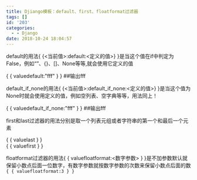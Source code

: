 ```yaml
---
title: Djiango模板：default、first、floatformat过滤器
tags: []
id: '203'
categories:
  - - Django
date: 2018-10-24 18:04:57
---
```


default的用法{ {<当前值>:default:<定义的值>} }是当这个值在if中判定为False，例如“”、{}、\[\]、None等等,就会使用它定义的值

{ { valuedefault:"fff" } }    ##输出fff

default\_if\_none的用法{ {<当前值>:default\_if\_none:<定义的值>} }是当这个值为None时就会使用定义的值，例如空列表、空字典等等，用法同上！

{ { valuedefault\_if\_none:"fff" } }    ##输出fff

first和last过滤器的用法分别是取一个列表元组或者字符串的第一个和最后一个元素

{ { valuelast } }   
{ { valuefirst } }

floatformat过滤器的用法{ { valuefloatformat:<数字参数> } }是不加参数默认就保留小数点后面一位数字，有数字参数就按数字参数的次数来保留小数点后面的数 `{ { valuefloatformat:3 } }`